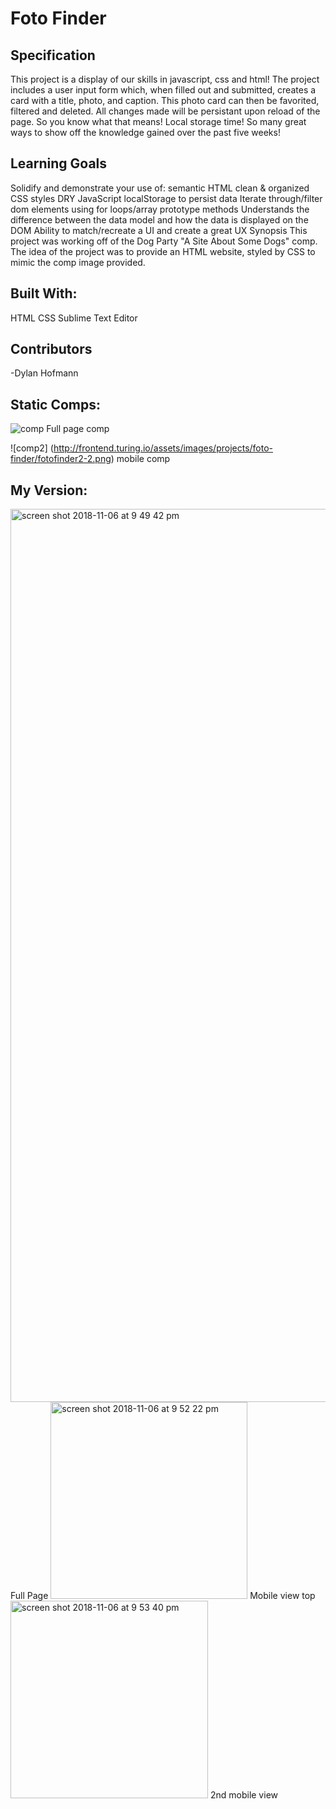 # Foto Finder
## Specification
This project is a display of our skills in javascript, css and html! The project includes a user input form which, when filled out and submitted, creates a card with a title, photo, and caption.  This photo card can then be favorited, filtered and deleted.  All changes made will be persistant upon reload of the page. So you know what that means! Local storage time!  So many great ways to show off the knowledge gained over the past five weeks!

## Learning Goals
Solidify and demonstrate your use of:
semantic HTML
clean & organized CSS styles
DRY JavaScript
localStorage to persist data
Iterate through/filter dom elements using for loops/array prototype methods
Understands the difference between the data model and how the data is displayed on the DOM
Ability to match/recreate a UI and create a great UX
Synopsis
This project was working off of the Dog Party "A Site About Some Dogs" comp. The idea of the project was to provide an HTML website, styled by CSS to mimic the comp image provided.

## Built With:
HTML
CSS
Sublime Text Editor

## Contributors
-Dylan Hofmann

## Static Comps:
![comp](http://frontend.turing.io/assets/images/projects/foto-finder/fotofinder2-1.png)
Full page comp

![comp2] (http://frontend.turing.io/assets/images/projects/foto-finder/fotofinder2-2.png)
mobile comp

## My Version:
<img width="1429" alt="screen shot 2018-11-06 at 9 49 42 pm" src="https://user-images.githubusercontent.com/37079656/48111275-0f5d6a80-e20e-11e8-991e-ee7458143809.png">
Full Page

<img width="315" alt="screen shot 2018-11-06 at 9 52 22 pm" src="https://user-images.githubusercontent.com/37079656/48111341-4b90cb00-e20e-11e8-9fcc-fe7a2b6c86f0.png">
Mobile view top

<img width="316" alt="screen shot 2018-11-06 at 9 53 40 pm" src="https://user-images.githubusercontent.com/37079656/48111371-7418c500-e20e-11e8-9995-5e6579f09f14.png">
2nd mobile view

